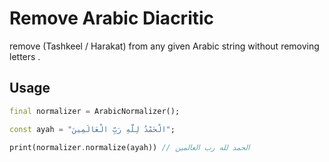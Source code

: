 
# Remove Arabic Diacritic

remove (Tashkeel / Harakat) from any given Arabic string without removing letters .

## Usage

```dart
final normalizer = ArabicNormalizer();

const ayah = "الْحَمْدُ لِلَّهِ رَبِّ الْعَالَمِينَ";

print(normalizer.normalize(ayah)) // الحمد لله رب العالمين
```

